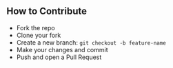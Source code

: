 ## How to Contribute
- Fork the repo
- Clone your fork
- Create a new branch: `git checkout -b feature-name`
- Make your changes and commit
- Push and open a Pull Request

